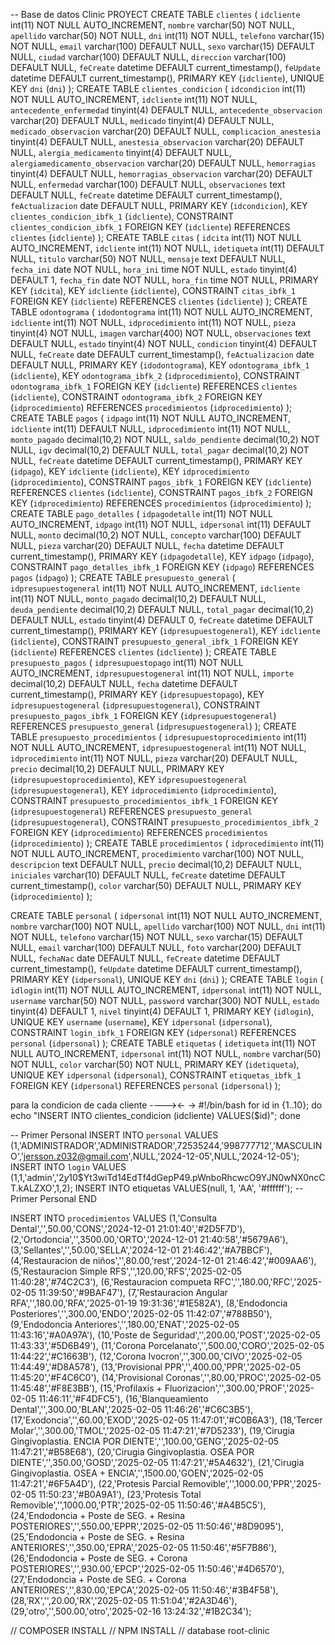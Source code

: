 -- Base de datos Clinic PROYECT
CREATE TABLE `clientes` (
  `idcliente` int(11) NOT NULL AUTO_INCREMENT,
  `nombre` varchar(50) NOT NULL,
  `apellido` varchar(50) NOT NULL,
  `dni` int(11) NOT NULL,
  `telefono` varchar(15) NOT NULL,
  `email` varchar(100) DEFAULT NULL,
  `sexo` varchar(15) DEFAULT NULL,
  `ciudad` varchar(100) DEFAULT NULL,
  `direccion` varchar(100) DEFAULT NULL,
  `feCreate` datetime DEFAULT current_timestamp(),
  `feUpdate` datetime DEFAULT current_timestamp(),
  PRIMARY KEY (`idcliente`),
  UNIQUE KEY `dni` (`dni`)
);
CREATE TABLE `clientes_condicion` (
  `idcondicion` int(11) NOT NULL AUTO_INCREMENT,
  `idcliente` int(11) NOT NULL,
  `antecedente_enfermedad` tinyint(4) DEFAULT NULL,
  `antecedente_observacion` varchar(20) DEFAULT NULL,
  `medicado` tinyint(4) DEFAULT NULL,
  `medicado_observacion` varchar(20) DEFAULT NULL,
  `complicacion_anestesia` tinyint(4) DEFAULT NULL,
  `anestesia_observacion` varchar(20) DEFAULT NULL,
  `alergia_medicamento` tinyint(4) DEFAULT NULL,
  `alergiamedicamento_observacion` varchar(20) DEFAULT NULL,
  `hemorragias` tinyint(4) DEFAULT NULL,
  `hemorragias_observacion` varchar(20) DEFAULT NULL,
  `enfermedad` varchar(100) DEFAULT NULL,
  `observaciones` text DEFAULT NULL,
  `feCreate` datetime DEFAULT current_timestamp(),
  `feActualizacion` date DEFAULT NULL,
  PRIMARY KEY (`idcondicion`),
  KEY `clientes_condicion_ibfk_1` (`idcliente`),
  CONSTRAINT `clientes_condicion_ibfk_1` FOREIGN KEY (`idcliente`) REFERENCES `clientes` (`idcliente`)
);
CREATE TABLE `citas` (
  `idcita` int(11) NOT NULL AUTO_INCREMENT,
  `idcliente` int(11) NOT NULL,
  `idetiqueta` int(11) DEFAULT NULL,
  `titulo` varchar(50) NOT NULL,
  `mensaje` text DEFAULT NULL,
  `fecha_ini` date NOT NULL,
  `hora_ini` time NOT NULL,
  `estado` tinyint(4) DEFAULT 1,
  `fecha_fin` date NOT NULL,
  `hora_fin` time NOT NULL,
  PRIMARY KEY (`idcita`),
  KEY `idcliente` (`idcliente`),
  CONSTRAINT `citas_ibfk_1` FOREIGN KEY (`idcliente`) REFERENCES `clientes` (`idcliente`)
);
CREATE TABLE `odontograma` (
  `idodontograma` int(11) NOT NULL AUTO_INCREMENT,
  `idcliente` int(11) NOT NULL,
  `idprocedimiento` int(11) NOT NULL,
  `pieza` tinyint(4) NOT NULL,
  `imagen` varchar(400) NOT NULL,
  `observaciones` text DEFAULT NULL,
  `estado` tinyint(4) NOT NULL,
  `condicion` tinyint(4) DEFAULT NULL,
  `feCreate` date DEFAULT current_timestamp(),
  `feActualizacion` date DEFAULT NULL,
  PRIMARY KEY (`idodontograma`),
  KEY `odontograma_ibfk_1` (`idcliente`),
  KEY `odontograma_ibfk_2` (`idprocedimiento`),
  CONSTRAINT `odontograma_ibfk_1` FOREIGN KEY (`idcliente`) REFERENCES `clientes` (`idcliente`),
  CONSTRAINT `odontograma_ibfk_2` FOREIGN KEY (`idprocedimiento`) REFERENCES `procedimientos` (`idprocedimiento`)
);
CREATE TABLE `pagos` (
  `idpago` int(11) NOT NULL AUTO_INCREMENT,
  `idcliente` int(11) DEFAULT NULL,
  `idprocedimiento` int(11) NOT NULL,
  `monto_pagado` decimal(10,2) NOT NULL,
  `saldo_pendiente` decimal(10,2) NOT NULL,
  `igv` decimal(10,2) DEFAULT NULL,
  `total_pagar` decimal(10,2) NOT NULL,
  `feCreate` datetime DEFAULT current_timestamp(),
  PRIMARY KEY (`idpago`),
  KEY `idcliente` (`idcliente`),
  KEY `idprocedimiento` (`idprocedimiento`),
  CONSTRAINT `pagos_ibfk_1` FOREIGN KEY (`idcliente`) REFERENCES `clientes` (`idcliente`),
  CONSTRAINT `pagos_ibfk_2` FOREIGN KEY (`idprocedimiento`) REFERENCES `procedimientos` (`idprocedimiento`)
);
CREATE TABLE `pago_detalles` (
  `idpagodetalle` int(11) NOT NULL AUTO_INCREMENT,
  `idpago` int(11) NOT NULL,
  `idpersonal` int(11) DEFAULT NULL,
  `monto` decimal(10,2) NOT NULL,
  `concepto` varchar(100) DEFAULT NULL,
  `pieza` varchar(20) DEFAULT NULL,
  `fecha` datetime DEFAULT current_timestamp(),
  PRIMARY KEY (`idpagodetalle`),
  KEY `idpago` (`idpago`),
  CONSTRAINT `pago_detalles_ibfk_1` FOREIGN KEY (`idpago`) REFERENCES `pagos` (`idpago`)
);
CREATE TABLE `presupuesto_general` (
  `idpresupuestogeneral` int(11) NOT NULL AUTO_INCREMENT,
  `idcliente` int(11) NOT NULL,
  `monto_pagado` decimal(10,2) DEFAULT NULL,
  `deuda_pendiente` decimal(10,2) DEFAULT NULL,
  `total_pagar` decimal(10,2) DEFAULT NULL,
  `estado` tinyint(4) DEFAULT 0,
  `feCreate` datetime DEFAULT current_timestamp(),
  PRIMARY KEY (`idpresupuestogeneral`),
  KEY `idcliente` (`idcliente`),
  CONSTRAINT `presupuesto_general_ibfk_1` FOREIGN KEY (`idcliente`) REFERENCES `clientes` (`idcliente`)
);
CREATE TABLE `presupuesto_pagos` (
  `idpresupuestopago` int(11) NOT NULL AUTO_INCREMENT,
  `idpresupuestogeneral` int(11) NOT NULL,
  `importe` decimal(10,2) DEFAULT NULL,
  `fecha` datetime DEFAULT current_timestamp(),
  PRIMARY KEY (`idpresupuestopago`),
  KEY `idpresupuestogeneral` (`idpresupuestogeneral`),
  CONSTRAINT `presupuesto_pagos_ibfk_1` FOREIGN KEY (`idpresupuestogeneral`) REFERENCES `presupuesto_general` (`idpresupuestogeneral`)
);
CREATE TABLE `presupuesto_procedimientos` (
  `idpresupuestoprocedimiento` int(11) NOT NULL AUTO_INCREMENT,
  `idpresupuestogeneral` int(11) NOT NULL,
  `idprocedimiento` int(11) NOT NULL,
  `pieza` varchar(20) DEFAULT NULL,
  `precio` decimal(10,2) DEFAULT NULL,
  PRIMARY KEY (`idpresupuestoprocedimiento`),
  KEY `idpresupuestogeneral` (`idpresupuestogeneral`),
  KEY `idprocedimiento` (`idprocedimiento`),
  CONSTRAINT `presupuesto_procedimientos_ibfk_1` FOREIGN KEY (`idpresupuestogeneral`) REFERENCES `presupuesto_general` (`idpresupuestogeneral`),
  CONSTRAINT `presupuesto_procedimientos_ibfk_2` FOREIGN KEY (`idprocedimiento`) REFERENCES `procedimientos` (`idprocedimiento`)
);
CREATE TABLE `procedimientos` (
  `idprocedimiento` int(11) NOT NULL AUTO_INCREMENT,
  `procedimiento` varchar(100) NOT NULL,
  `descripcion` text DEFAULT NULL,
  `precio` decimal(10,2) DEFAULT NULL,
  `iniciales` varchar(10) DEFAULT NULL,
  `feCreate` datetime DEFAULT current_timestamp(),
  `color` varchar(50) DEFAULT NULL,
  PRIMARY KEY (`idprocedimiento`)
);

CREATE TABLE `personal` (
  `idpersonal` int(11) NOT NULL AUTO_INCREMENT,
  `nombre` varchar(100) NOT NULL,
  `apellido` varchar(100) NOT NULL,
  `dni` int(11) NOT NULL,
  `telefono` varchar(15) NOT NULL,
  `sexo` varchar(15) DEFAULT NULL,
  `email` varchar(100) DEFAULT NULL,
  `foto` varchar(200) DEFAULT NULL,
  `fechaNac` date DEFAULT NULL,
  `feCreate` datetime DEFAULT current_timestamp(),
  `feUpdate` datetime DEFAULT current_timestamp(),
  PRIMARY KEY (`idpersonal`),
  UNIQUE KEY `dni` (`dni`)
);
CREATE TABLE `login` (
  `idlogin` int(11) NOT NULL AUTO_INCREMENT,
  `idpersonal` int(11) NOT NULL,
  `username` varchar(50) NOT NULL,
  `password` varchar(300) NOT NULL,
  `estado` tinyint(4) DEFAULT 1,
  `nivel` tinyint(4) DEFAULT 1,
  PRIMARY KEY (`idlogin`),
  UNIQUE KEY `username` (`username`),
  KEY `idpersonal` (`idpersonal`),
  CONSTRAINT `login_ibfk_1` FOREIGN KEY (`idpersonal`) REFERENCES `personal` (`idpersonal`)
);
CREATE TABLE `etiquetas` (
  `idetiqueta` int(11) NOT NULL AUTO_INCREMENT,
  `idpersonal` int(11) NOT NULL,
  `nombre` varchar(50) NOT NULL,
  `color` varchar(50) NOT NULL,
  PRIMARY KEY (`idetiqueta`),
  UNIQUE KEY `idpersonal` (`idpersonal`),
  CONSTRAINT `etiquetas_ibfk_1` FOREIGN KEY (`idpersonal`) REFERENCES `personal` (`idpersonal`)
);



para la condicion de cada cliente ----><- ->
#!/bin/bash 
for id in {1..10}; do 
  echo "INSERT INTO clientes_condicion (idcliente) VALUES($id)";
done

-- Primer Personal
INSERT INTO `personal` VALUES
(1,'ADMINISTRADOR','ADMINISTRADOR',72535244,'998777712','MASCULINO','jersson.z032@gmail.com',NULL,'2024-12-05',NULL,'2024-12-05');
INSERT INTO `login` VALUES
(1,1,'admin','$2y$10$Yt3wiTd14EdTf4dGepP49.pWnboRhcwcO9YJN0wNX0ncCT.kALZXO',1,2);
INSERT INTO etiquetas VALUES(null, 1, 'AA', '#ffffff');
-- Primer Personal END

INSERT INTO `procedimientos` VALUES
(1,'Consulta Dental','',50.00,'CONS','2024-12-01 21:01:40','#2D5F7D'),
(2,'Ortodoncia','',3500.00,'ORTO','2024-12-01 21:40:58','#5679A6'),
(3,'Sellantes','',50.00,'SELLA','2024-12-01 21:46:42','#A7BBCF'),
(4,'Restauracion de niños','',80.00,'rest','2024-12-01 21:46:42','#009AA6'),
(5,'Restauracion Simple RFS','',120.00,'RFS','2025-02-05 11:40:28','#74C2C3'),
(6,'Restauracion compueta RFC','',180.00,'RFC','2025-02-05 11:39:50','#9BAF47'),
(7,'Restauracion Angular RFA','',180.00,'RFA','2025-01-19 19:31:36','#1E582A'),
(8,'Endodoncia Posteriores','',300.00,'ENDO','2025-02-05 11:42:07','#788B50'),
(9,'Endodoncia Anteriores','',180.00,'ENAT','2025-02-05 11:43:16','#A0A97A'),
(10,'Poste de Seguridad','',200.00,'POST','2025-02-05 11:43:33','#5D6B49'),
(11,'Corona Porcelanato','',500.00,'CORO','2025-02-05 11:44:22','#C1663B'),
(12,'Corona Ivocron','',300.00,'CIVO','2025-02-05 11:44:49','#D8A578'),
(13,'Provisional PPR','',400.00,'PPR','2025-02-05 11:45:20','#F4C6C0'),
(14,'Provisional Coronas','',80.00,'PROC','2025-02-05 11:45:48','#F8E3BB'),
(15,'Profilaxis + Fluorizacion','',300.00,'PROF','2025-02-05 11:46:11','#F4DFC5'),
(16,'Blanqueamiento Dental','',300.00,'BLAN','2025-02-05 11:46:26','#C6C3B5'),
(17,'Exodoncia','',60.00,'EXOD','2025-02-05 11:47:01','#C0B6A3'),
(18,'Tercer Molar','',300.00,'TMOL','2025-02-05 11:47:21','#7D5233'),
(19,'Cirugia Gingivoplastia. ENCIA POR DIENTE','',100.00,'GENG','2025-02-05 11:47:21','#B58E68'),
(20,'Cirugia Gingivoplastia. OSEA POR DIENTE','',350.00,'GOSD','2025-02-05 11:47:21','#5A4632'),
(21,'Cirugia Gingivoplastia. OSEA + ENCIA','',1500.00,'GOEN','2025-02-05 11:47:21','#6F5A4D'),
(22,'Protesis Parcial Removible','',1000.00,'PPR','2025-02-05 11:50:23','#B0A9A1'),
(23,'Protesis Total Removible','',1000.00,'PTR','2025-02-05 11:50:46','#A4B5C5'),
(24,'Endodoncia + Poste de SEG. + Resina POSTERIORES','',550.00,'EPPR','2025-02-05 11:50:46','#8D9095'),
(25,'Endodoncia + Poste de SEG. + Resina ANTERIORES','',350.00,'EPRA','2025-02-05 11:50:46','#5F7B86'),
(26,'Endodoncia + Poste de SEG. + Corona POSTERIORES','',930.00,'EPCP','2025-02-05 11:50:46','#4D6570'),
(27,'Endodoncia + Poste de SEG. + Corona ANTERIORES','',830.00,'EPCA','2025-02-05 11:50:46','#3B4F58'),
(28,'RX','',20.00,'RX','2025-02-05 11:51:04','#2A3D46'),
(29,'otro','',500.00,'otro','2025-02-16 13:24:32','#1B2C34');

// COMPOSER INSTALL
// NPM INSTALL
// database root-clinic